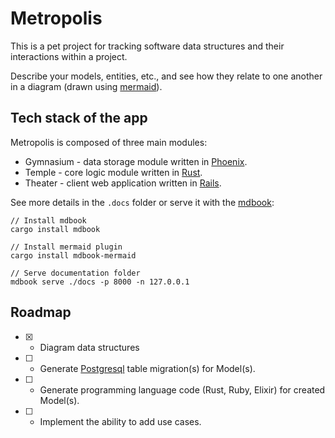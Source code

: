 # Metropolis
This is a pet project for tracking software data structures and their interactions within a project.

Describe your models, entities, etc., and see how they relate to one another in a diagram (drawn using [mermaid](https://mermaid.js.org/)).

## Tech stack of the app
Metropolis is composed of three main modules:

* Gymnasium - data storage module written in [Phoenix](https://www.phoenixframework.org/).
* Temple - core logic module written in [Rust](https://www.rust-lang.org/).
* Theater - client web application written in [Rails](https://rubyonrails.org/).

See more details in the `.docs` folder or serve it with the [mdbook](https://github.com/rust-lang/mdBook):

```
// Install mdbook
cargo install mdbook

// Install mermaid plugin
cargo install mdbook-mermaid

// Serve documentation folder
mdbook serve ./docs -p 8000 -n 127.0.0.1
```

## Roadmap
* [x] - Diagram data structures
* [ ] - Generate [Postgresql](https://www.postgresql.org/) table migration(s) for Model(s).
* [ ] - Generate programming language code (Rust, Ruby, Elixir) for created Model(s).
* [ ] - Implement the ability to add use cases.
